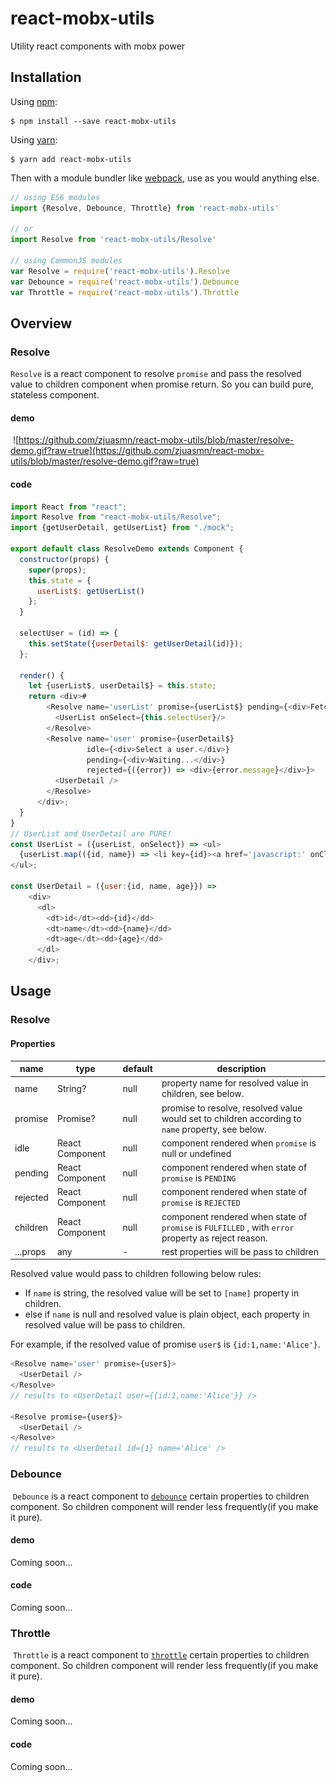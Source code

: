 # react-mobx-utils

Utility react components with mobx power

## Installation

Using [npm](https://www.npmjs.com/):

    $ npm install --save react-mobx-utils

Using [yarn](https://yarnpkg.com/):

    $ yarn add react-mobx-utils

Then with a module bundler like [webpack](https://webpack.github.io/), use as you would anything else.

```js
// using ES6 modules
import {Resolve, Debounce, Throttle} from 'react-mobx-utils'

// or
import Resolve from 'react-mobx-utils/Resolve'

// using CommonJS modules
var Resolve = require('react-mobx-utils').Resolve
var Debounce = require('react-mobx-utils').Debounce
var Throttle = require('react-mobx-utils').Throttle
```

## Overview

### Resolve
  `Resolve` is a react component to resolve `promise` and pass the resolved value to children component when promise return. So you can build pure, stateless component.

#### demo
  ![https://github.com/zjuasmn/react-mobx-utils/blob/master/resolve-demo.gif?raw=true](https://github.com/zjuasmn/react-mobx-utils/blob/master/resolve-demo.gif?raw=true)

#### code
```js
import React from "react";
import Resolve from "react-mobx-utils/Resolve";
import {getUserDetail, getUserList} from "./mock";

export default class ResolveDemo extends Component {
  constructor(props) {
    super(props);
    this.state = {
      userList$: getUserList()
    };
  }

  selectUser = (id) => {
    this.setState({userDetail$: getUserDetail(id)});
  };

  render() {
    let {userList$, userDetail$} = this.state;
    return <div>#
        <Resolve name='userList' promise={userList$} pending={<div>Fetch user list...</div>}>
          <UserList onSelect={this.selectUser}/>
        </Resolve>
        <Resolve name='user' promise={userDetail$}
                 idle={<div>Select a user.</div>}
                 pending={<div>Waiting...</div>}
                 rejected={({error}) => <div>{error.message}</div>}>
          <UserDetail />
        </Resolve>
      </div>;
  }
}
// UserList and UserDetail are PURE!
const UserList = ({userList, onSelect}) => <ul>
  {userList.map(({id, name}) => <li key={id}><a href='javascript:' onClick={() => onSelect(id)}>{name}</a></li>)}
</ul>;

const UserDetail = ({user:{id, name, age}}) =>
    <div>
      <dl>
        <dt>id</dt><dd>{id}</dd>
        <dt>name</dt><dd>{name}</dd>
        <dt>age</dt><dd>{age}</dd>
      </dl>
    </div>;
```


## Usage

### Resolve

#### Properties
name | type | default | description
-----|------|---------|-----------
name | String? | null | property name for resolved value in children, see below.
promise | Promise? | null | promise to resolve, resolved value would set to children according to `name` property, see below.
idle | React Component | null | component rendered when `promise` is null or undefined
pending | React Component | null | component rendered when state of `promise` is `PENDING`
rejected | React Component | null | component rendered when state of `promise` is `REJECTED`
children | React Component | null | component rendered when state of `promise` is `FULFILLED` , with `error` property as reject reason.
...props | any | - | rest properties will be pass to children

Resolved value would pass to children following below rules:

- If `name` is string, the resolved value will be set to `[name]` property in children.
- else if `name` is null and resolved value is plain object, each property in resolved value will be pass to children.

For example, if the resolved value of promise `user$` is `{id:1,name:'Alice'}`.

```js
<Resolve name='user' promise={user$}>
  <UserDetail />
</Resolve>
// results to <UserDetail user={{id:1,name:'Alice'}} />

<Resolve promise={user$}>
  <UserDetail />
</Resolve>
// results to <UserDetail id={1} name='Alice' />
```




### Debounce
  `Debounce` is a react component to [`debounce`](https://lodash.com/docs#debounce) certain properties to children component. So children component will render less  frequently(if you make it pure).
#### demo
  Coming soon...
#### code
  Coming soon...

### Throttle
  `Throttle` is a react component to [`throttle`](https://lodash.com/docs#throttle) certain properties to children component. So children component will render less  frequently(if you make it pure).
#### demo
  Coming soon...
#### code
  Coming soon...

